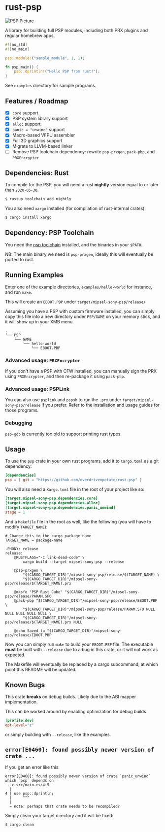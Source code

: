 # rust-psp

![PSP Picture](psp-hello-world.jpg)

A library for building full PSP modules, including both PRX plugins and regular
homebrew apps.

```rust
#![no_std]
#![no_main]

psp::module!("sample_module", 1, 1);

fn psp_main() {
    psp::dprintln!("Hello PSP from rust!");
}
```

See `examples` directory for sample programs.

## Features / Roadmap

- [x] `core` support
- [x] PSP system library support
- [x] `alloc` support
- [x] `panic = "unwind"` support
- [x] Macro-based VFPU assembler
- [x] Full 3D graphics support
- [x] Migrate to LLVM-based linker
- [ ] Remove PSP toolchain dependency: rewrite `psp-prxgen`, `pack-pbp`, and
      `PRXEncrypter`

## Dependencies: Rust

To compile for the PSP, you will need a rust **nightly** version equal to or
later than `2020-05-30`.

```sh
$ rustup toolchain add nightly
```

You also need `xargo` installed (for compilation of rust-internal crates).

```sh
$ cargo install xargo
```

## Dependency: PSP Toolchain

You need the [psp toolchain] installed, and the binaries in your `$PATH`.

NB: The main binary we need is `psp-prxgen`, ideally this will eventually be
ported to rust.

[psp toolchain]: https://github.com/pspdev/psptoolchain

## Running Examples

Enter one of the example directories, `examples/hello-world` for instance, and
run `make`.

This will create an `EBOOT.PBP` under `target/mipsel-sony-psp/release/`

Assuming you have a PSP with custom firmware installed, you can simply copy this
file into a new directory under `PSP/GAME` on your memory stick, and it will
show up in your XMB menu.

```
.
└── PSP
    └── GAME
        └── hello-world
            └── EBOOT.PBP
```

### Advanced usage: `PRXEncrypter`

If you don't have a PSP with CFW installed, you can manually sign the PRX using
`PRXEncrypter`, and then re-package it using `pack-pbp`.

### Advanced usage: PSPLink

You can also use `psplink` and `pspsh` to run the `.prx` under
`target/mipsel-sony-psp/release` if you prefer. Refer to the installation and
usage guides for those programs.

### Debugging

`psp-gdb` is currently too old to support printing rust types.

## Usage

To use the `psp` crate in your own rust programs, add it to `Cargo.toml`
as a git dependency:

```toml
[dependencies]
psp = { git = "https://github.com/overdrivenpotato/rust-psp" }
```

You will also need a `Xargo.toml` file in the root of your project like so:

```toml
[target.mipsel-sony-psp.dependencies.core]
[target.mipsel-sony-psp.dependencies.alloc]
[target.mipsel-sony-psp.dependencies.panic_unwind]
stage = 1
```

And a `Makefile` file in the root as well, like the following (you will have to
modify `TARGET_NAME`):

```make
# Change this to the cargo package name
TARGET_NAME = package-name

.PHONY: release
release:
	@RUSTFLAGS="-C link-dead-code" \
		xargo build --target mipsel-sony-psp --release

	@psp-prxgen \
		"$(CARGO_TARGET_DIR)"/mipsel-sony-psp/release/$(TARGET_NAME) \
		"$(CARGO_TARGET_DIR)"/mipsel-sony-psp/release/$(TARGET_NAME).prx

	@mksfo "PSP Rust Cube" "$(CARGO_TARGET_DIR)"/mipsel-sony-psp/release/PARAM.SFO
	@pack-pbp "$(CARGO_TARGET_DIR)"/mipsel-sony-psp/release/EBOOT.PBP \
		"$(CARGO_TARGET_DIR)"/mipsel-sony-psp/release/PARAM.SFO NULL NULL NULL NULL NULL \
		"$(CARGO_TARGET_DIR)"/mipsel-sony-psp/release/$(TARGET_NAME).prx NULL

	@echo Saved to "$(CARGO_TARGET_DIR)"/mipsel-sony-psp/release/EBOOT.PBP
```

Now you can simply run `make` to build your `EBOOT.PBP` file. The executable
**must** be built with `--release` due to a bug in this crate, or it will not
work as expected.

The Makefile will eventually be replaced by a cargo subcommand, at which point
this README will be updated.

## Known Bugs

This crate **breaks** on debug builds. Likely due to the ABI mapper
implementation.

This can be worked around by enabling optimization for debug builds

```toml
[profile.dev]
opt-level="z"
```
or simply building with `--release`, like the examples.

## `error[E0460]: found possibly newer version of crate ...`

If you get an error like this:

```
error[E0460]: found possibly newer version of crate `panic_unwind` which `psp` depends on
 --> src/main.rs:4:5
  |
4 | use psp::dprintln;
  |     ^^^
  |
  = note: perhaps that crate needs to be recompiled?
```

Simply clean your target directory and it will be fixed:

```sh
$ cargo clean
```
